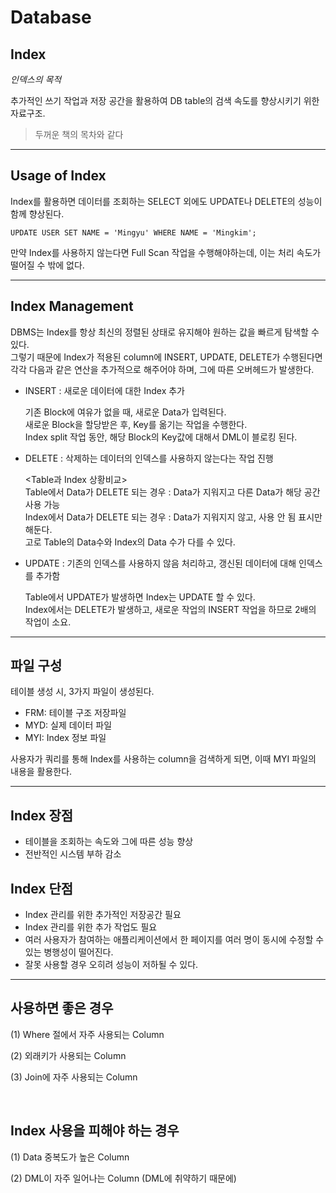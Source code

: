 # Database

## Index

_인덱스의 목적_

추가적인 쓰기 작업과 저장 공간을 활용하여 DB table의 검색 속도를 향상시키기 위한 자료구조.

> 두꺼운 책의 목차와 같다

---

## Usage of Index

Index를 활용하면 데이터를 조회하는 SELECT 외에도 UPDATE나 DELETE의 성능이 함께 향상된다.

```postgres
UPDATE USER SET NAME = 'Mingyu' WHERE NAME = 'Mingkim';
```

만약 Index를 사용하지 않는다면 Full Scan 작업을 수행해야하는데, 이는 처리 속도가 떨어질 수 밖에 없다.

---

## Index Management

DBMS는 Index를 항상 최신의 정렬된 상태로 유지해야 원하는 값을 빠르게 탐색할 수 있다. <br />
그렇기 때문에 Index가 적용된 column에 INSERT, UPDATE, DELETE가 수행된다면 <br />
각각 다음과 같은 연산을 추가적으로 해주어야 하며, 그에 따른 오버헤드가 발생한다. <br />

-   INSERT : 새로운 데이터에 대한 Index 추가

    기존 Block에 여유가 없을 때, 새로운 Data가 입력된다. <br />
    새로운 Block을 할당받은 후, Key를 옮기는 작업을 수행한다. <br />
    Index split 작업 동안, 해당 Block의 Key값에 대해서 DML이 블로킹 된다. <br />

-   DELETE : 삭제하는 데이터의 인덱스를 사용하지 않는다는 작업 진행

    <Table과 Index 상황비교> <br />
    Table에서 Data가 DELETE 되는 경우 : Data가 지워지고 다른 Data가 해당 공간 사용 가능 <br />
    Index에서 Data가 DELETE 되는 경우 : Data가 지워지지 않고, 사용 안 됨 표시만 해둔다. <br />
    고로 Table의 Data수와 Index의 Data 수가 다를 수 있다. <br />

-   UPDATE : 기존의 인덱스를 사용하지 않음 처리하고, 갱신된 데이터에 대해 인덱스를 추가함

    Table에서 UPDATE가 발생하면 Index는 UPDATE 할 수 있다. <br />
    Index에서는 DELETE가 발생하고, 새로운 작업의 INSERT 작업을 하므로 2배의 작업이 소요. <br />

---

## 파일 구성

테이블 생성 시, 3가지 파일이 생성된다.

-   FRM: 테이블 구조 저장파일
-   MYD: 실제 데이터 파일
-   MYI: Index 정보 파일

사용자가 쿼리를 통해 Index를 사용하는 column을 검색하게 되면, 이때 MYI 파일의 내용을 활용한다.

---

## Index 장점

-   테이블을 조회하는 속도와 그에 따른 성능 향상
-   전반적인 시스템 부하 감소

## Index 단점

-   Index 관리를 위한 추가적인 저장공간 필요
-   Index 관리를 위한 추가 작업도 필요
-   여러 사용자가 참여하는 애플리케이션에서 한 페이지를 여러 명이 동시에 수정할 수 있는 병행성이 떨어진다.
-   잘못 사용할 경우 오히려 성능이 저하될 수 있다.

---

## 사용하면 좋은 경우

(1) Where 절에서 자주 사용되는 Column

(2) 외래키가 사용되는 Column

(3) Join에 자주 사용되는 Column

  <br>

## Index 사용을 피해야 하는 경우

(1) Data 중복도가 높은 Column

(2) DML이 자주 일어나는 Column (DML에 취약하기 때문에)

<br>
